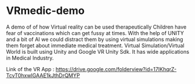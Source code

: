 # VRmedic-demo
A demo of of how Virtual reality can be used therapeutically 
Children have fear of vaccinations which can get fussy at times. With the help of UNITY and a bit of AI we could distract them by using virtual simulations making them forget about immediate medical treatment.
Virtual Simulation/Virtual World is built using Unity and Google VR Unity Sdk.
It has wide applications in Medical Industry.

Link of the VR App : https://drive.google.com/folderview?id=17IKhqrZ-TcvT0hxwlGAAE1kJthDrQMYP
